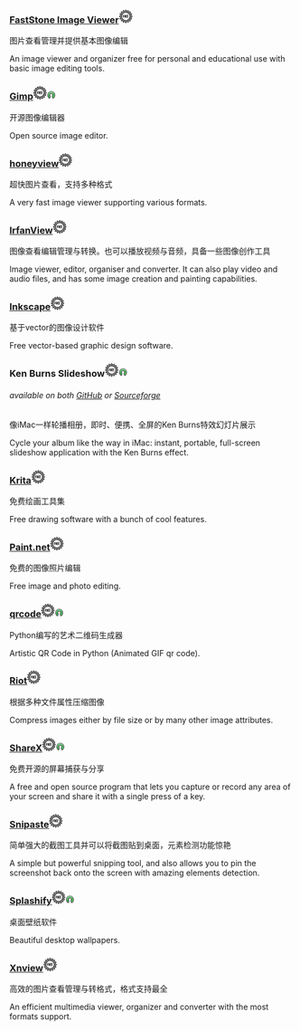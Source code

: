 ### [FastStone Image Viewer](http://www.faststone.org/)![](/assets/free-tag-hand-drawn-sign.png)

图片查看管理并提供基本图像编辑

An image viewer and organizer free for personal and educational use with basic image editing tools.

### [Gimp](http://www.gimp.org/)![](/assets/free-tag-hand-drawn-sign.png)![](/assets/open-source-icon.png)

开源图像编辑器

Open source image editor.

### [honeyview](http://www.bandisoft.com/honeyview/)![](/assets/free-tag-hand-drawn-sign.png)

超快图片查看，支持多种格式

A very fast image viewer supporting various formats.

### [IrfanView](http://www.irfanview.com/)![](/assets/free-tag-hand-drawn-sign.png)

图像查看编辑管理与转换。也可以播放视频与音频，具备一些图像创作工具

Image viewer, editor, organiser and converter. It can also play video and audio files, and has some image creation and painting capabilities.

### [Inkscape](https://inkscape.org/en/)![](/assets/free-tag-hand-drawn-sign.png)

基于vector的图像设计软件

Free vector-based graphic design software.

### Ken Burns Slideshow![](/assets/free-tag-hand-drawn-sign.png)![](/assets/open-source-icon.png)

###### available on both [GitHub](https://github.com/changbowen/Ken-Burns-Slideshow) or [Sourceforge](https://sourceforge.net/projects/ken-burns-slideshow/)

像iMac一样轮播相册，即时、便携、全屏的Ken Burns特效幻灯片展示

Cycle your album like the way in iMac: instant, portable, full-screen slideshow application with the Ken Burns effect.

### [Krita](https://krita.org/)![](/assets/free-tag-hand-drawn-sign.png)

免费绘画工具集

Free drawing software with a bunch of cool features.

### [Paint.net](http://www.getpaint.net/index.html)![](/assets/free-tag-hand-drawn-sign.png)

免费的图像照片编辑

Free image and photo editing.

### [**qrcode**](https://github.com/sylnsfar/qrcode)![](/assets/free-tag-hand-drawn-sign.png)![](/assets/open-source-icon.png)

Python编写的艺术二维码生成器

Artistic QR Code in Python \(Animated GIF qr code\).

### [Riot](http://luci.criosweb.ro/riot/)![](/assets/free-tag-hand-drawn-sign.png)

根据多种文件属性压缩图像

Compress images either by file size or by many other image attributes.

### [ShareX](https://getsharex.com/)![](/assets/free-tag-hand-drawn-sign.png)![](/assets/open-source-icon.png)

免费开源的屏幕捕获与分享

A free and open source program that lets you capture or record any area of your screen and share it with a single press of a key.

### [Snipaste](https://snipaste.com/)![](/assets/free-tag-hand-drawn-sign.png)

简单强大的截图工具并可以将截图贴到桌面，元素检测功能惊艳

A simple but powerful snipping tool, and also allows you to pin the screenshot back onto the screen with amazing elements detection.

### [Splashify](https://splashify.net/)![](/assets/free-tag-hand-drawn-sign.png)![](/assets/open-source-icon.png)

桌面壁纸软件

Beautiful desktop wallpapers.

### [Xnview](http://www.xnview.com/en/)![](/assets/free-tag-hand-drawn-sign.png)

高效的图片查看管理与转格式，格式支持最全

An efficient multimedia viewer, organizer and converter with the most formats support.

